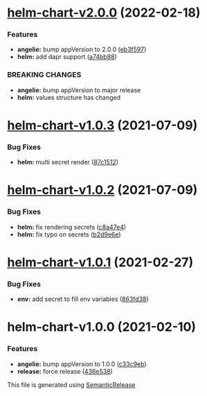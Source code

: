 # [helm-chart-v2.0.0](https://github.com/AlexisMtr/angelie/compare/helm-chart-v1.0.3...helm-chart-v2.0.0) (2022-02-18)


### Features

* **angelie:** bump appVersion to 2.0.0 ([eb3f597](https://github.com/AlexisMtr/angelie/commit/eb3f597c35e6d580672bb7a4b90de95eb0ea0ed2))
* **helm:** add dapr support ([a74bb88](https://github.com/AlexisMtr/angelie/commit/a74bb88f8c480858082cebc59130afda4c8020d2))


### BREAKING CHANGES

* **angelie:** bump appVersion to major release
* **helm:** values structure has changed

# [helm-chart-v1.0.3](https://github.com/AlexisMtr/angelie/compare/helm-chart-v1.0.2...helm-chart-v1.0.3) (2021-07-09)


### Bug Fixes

* **helm:** multi secret render ([87c1512](https://github.com/AlexisMtr/angelie/commit/87c1512aee2577c00a58a66bf63ccde14e1df3f7))

# [helm-chart-v1.0.2](https://github.com/AlexisMtr/angelie/compare/helm-chart-v1.0.1...helm-chart-v1.0.2) (2021-07-09)


### Bug Fixes

* **helm:** fix rendering secrets ([c8a47e4](https://github.com/AlexisMtr/angelie/commit/c8a47e4e1c46b7e6b5d8e3c41252745677cbf3ee))
* **helm:** fix typo on secrets ([b2d9e6e](https://github.com/AlexisMtr/angelie/commit/b2d9e6e17640f76f3b76533c32342847973eb2cd))

# [helm-chart-v1.0.1](https://github.com/AlexisMtr/angelie/compare/helm-chart-v1.0.0...helm-chart-v1.0.1) (2021-02-27)


### Bug Fixes

* **env:** add secret to fill env variables ([863fd38](https://github.com/AlexisMtr/angelie/commit/863fd3891373887ffc151407e4add81e3c29510a))

# helm-chart-v1.0.0 (2021-02-10)


### Features

* **angelie:** bump appVersion to 1.0.0 ([c33c9eb](https://github.com/AlexisMtr/angelie/commit/c33c9eb12159c34f4faf3d889065e5bf8b0520df))
* **release:** force release ([436e538](https://github.com/AlexisMtr/angelie/commit/436e5383f25bb34335e13a5410499147c1b295af))

This file is generated using [SemanticRelease](https://github.com/semantic-release/changelog)

